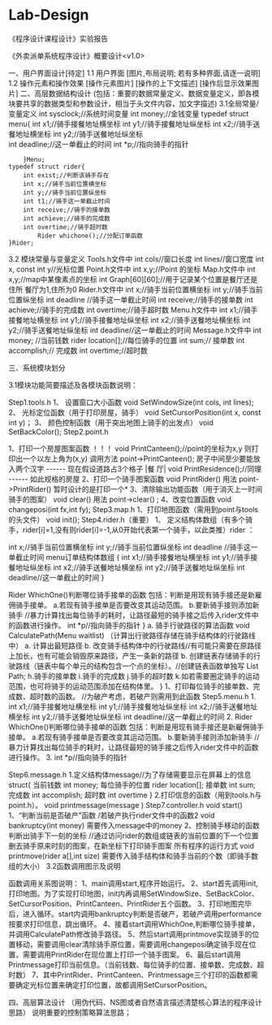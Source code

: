 # Lab-Design
《程序设计课程设计》实验报告

《外卖派单系统程序设计》概要设计<v1.0>

一、用户界面设计[待定]
1.1 用户界面
[图片,布局说明; 若有多种界面,请逐一说明]
1.2 操作元素和操作效果
[操作元素图片]
[操作的上下文描述]
[操作后显示效果图片]
二、高层数据结构设计
(包括：重要的数据常量定义、数据变量定义，即各模块要共享的数据类型和参数设计，相当于头文件内容，加文字描述)
3.1全局常量/变量定义
int sysclock;//系统时间变量
int money;//金钱变量
typedef struct menu{
			int x1;//骑手接餐地址横坐标
			int y1;//骑手接餐地址纵坐标
			int x2;//骑手送餐地址横坐标
			int y2;//骑手送餐地址纵坐标	
			int deadline;//这一单截止的时间 
			int *p;//指向骑手的指针
		
		}Menu;
	typedef struct rider{
		int exist;//判断该骑手存在 
		int x;//骑手当前位置横坐标
		int y;//骑手当前位置纵坐标
		int t1;//骑手这一单截止时间
		int receive;//骑手的接单数
		int achieve;//骑手的完成数 
		int overtime;//骑手超时数 
			Rider whichone();//分配订单函数
	}Rider;
3.2 模块常量与变量定义
Tools.h文件中
int cols//窗口长度
int lines//窗口宽度
int x, const int y//光标位置
Point.h文件中
int x,y;//Point 的坐标
Map.h文件中
int x,y;//map中某像素点的坐标
int Graph[60][60];//用于记录某个位置是餐厅还是住所 餐厅为1,住所为0
Rider.h文件中
int x;//骑手当前位置横坐标
int y;//骑手当前位置纵坐标
int deadline //骑手这一单截止时间
int receive;//骑手的接单数
int achieve;//骑手的完成数
int overtime;//骑手超时数
Menu.h文件中
int x1;//骑手接餐地址横坐标
int y1;//骑手接餐地址纵坐标
int x2;//骑手送餐地址横坐标
int y2;//骑手送餐地址纵坐标
int deadline//这一单截止的时间 
Message.h文件中
int money; //当前钱数
rider location[];//每位骑手的位置
int sum;// 接单数
int accomplish;// 完成数
int overtime;//超时数


三、系统模块划分
 
3.1模块功能简要描述及各模块函数说明：

Step1.tools.h
1、	设置窗口大小函数
void SetWindowSize(int cols, int lines);
2、	光标定位函数（用于打印房屋，骑手）
void SetCursorPosition(int x, const int y)；
3、	颜色控制函数（用于突出地图上骑手的出发点）
void SetBackColor();
Step2.point.h

1、打印一个房屋图案函数  ！！！
 void PrintCanteen();//point的坐标为x,y 则打印出一个以左上角为(x,y)
调用方法 point->PrintCanteen();
房子中间至少要能放入两个汉字                          ------
现在假设道路占3个格子								       |餐 厅|
 void PrintResidence();//同理                         ------ 如此规格的房屋
2、打印一个骑手图案函数
	void PrintRider()  用法 point->PrintRider()
												暂时设计的是打印一个*
3、清除输出功能函数（用于消灭上一时间骑手的图案）
void clear() 用法 point->clear() ;
4、改变位置函数
void changeposi(int fx,int fy);
Step3.map.h
1、打印地图函数（需用到point与tools的头文件）
void init();
Step4.rider.h（重要）
1、	定义结构体数组（有多个骑手，rider[i]=1,没有则rider[i]=-1,从0开始代表第一个骑手，以此类推）rider ：

int x;//骑手当前位置横坐标
int y;//骑手当前位置纵坐标
int deadline //骑手这一单截止时间
menu订单结构体数组
{			int x1;//骑手接餐地址横坐标
int y1;//骑手接餐地址纵坐标
int x2;//骑手送餐地址横坐标
int y2;//骑手送餐地址纵坐标
		 int deadline//这一单截止的时间 }

Rider WhichOne()判断哪位骑手接单的函数
包括：判断是用现有骑手接还是新雇佣骑手接单。 
a.若现有骑手接单是否要改变其运动范围。
  	 b.要新骑手接则添加新骑手
//暴力计算找出每位骑手的耗时，让路径最短的骑手接之后传入rider文件中的函数进行操作。
int *p//指向骑手的指针
}
a.	骑手行驶路径的算法函数
void CalculatePath(Menu waitlist)
（计算出行驶路径存储在骑手结构体的行驶路线中）
a.	计算出最短路径
b.	改变骑手结构体中的行驶路线//有可能只需要在原路径上加长，也有可能会销毁原来路径，产生一条新的路径
b.	创建链表存储骑手的行驶路线（链表中每个单元的结构包含一个点的坐标）。//创建链表函数单独写
List Path;
h.骑手的接单数
i.骑手的完成数
j.骑手的超时数
k.如若需要圈定骑手的运动范围，也可将骑手的运动范围添加在结构体里。
}
1、打印每位骑手的接单数、完成数、超时数的函数。
//为破产考虑，若破产则需用到此函数
Step5.menu.h
1.
int x1;//骑手接餐地址横坐标
int y1;//骑手接餐地址纵坐标
int x2;//骑手送餐地址横坐标
int y2;//骑手送餐地址纵坐标
int deadline//这一单截止的时间 
2.
Rider WhichOne()判断哪位骑手接单的函数
包括：判断是用现有骑手接还是新雇佣骑手接单。 
a.若现有骑手接单是否要改变其运动范围。
  	 b.要新骑手接则添加新骑手
//暴力计算找出每位骑手的耗时，让路径最短的骑手接之后传入rider文件中的函数进行操作。
3.
int *p//指向骑手的指针

Step6.message.h
1.定义结构体message//为了存储需要显示在屏幕上的信息
struct{
当前钱数 int money;
每位骑手的位置 rider location[];
接单数 int sum;
完成数 int accomplish;
超时数 int overtime
}
2.打印信息的函数（用到tools.h与point.h）。
void printmessage(message )
Step7.controller.h
void start()
1、“判断当前是否破产”函数
  /若破产执行rider文件中的函数2
void bankruptcy(int money)
需要传入message中的money
2、控制骑手移动的函数
判断出骑手下一刻的坐标 //通过访问rider的数组或链表的当前位置的下一个位置
删去骑手原来时刻的图案，在新坐标下打印骑手图案
所有程序的运行方式
void printmove(rider a[],int size)
需要传入骑手结构体和骑手当前的个数（即骑手数组的大小）
3.2函数调用图示及说明

 
函数调用关系图说明：
1、main调用start,程序开始运行。
2、start首先调用init,打印地图。为了实现打印地图，init内再调用SetWindowSize、SetBackColor、SetCursorPosition、PrintCanteen、PrintRider五个函数。
3、打印地图完毕后，进入循环。start内调用bankruptcy判断是否破产，若破产调用performance按要求打印信息，跳出循环。
4、接着start调用WhichOne,判断哪位骑手接单，并调用CalculatePath修改骑手路径。
5、然后start调用printmove实现骑手的位置移动，需要调用clear清除骑手原位置，需要调用changeposi确定骑手现在位置，需要调用PrintRider在现位置上打印一个骑手图案。
6、最后start调用Printmessage打印当前信息。（当前钱数、每位骑手的位置、接单数、完成数、超时数）
7、其中PrintRider、PrintCanteen、Printmessage三个打印的函数都需要确定光标位置来确定打印位置，故都调用SetCursorPosition。


四、高层算法设计
（用伪代码、NS图或者自然语言描述清楚核心算法的程序设计思路）
说明重要的控制策略算法思路；
 
